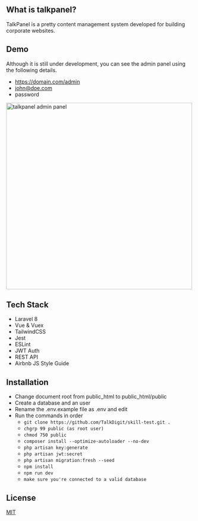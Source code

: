 ## What is talkpanel?
TalkPanel is a pretty content management system developed for building corporate websites.

## Demo
Although it is still under development, you can see the admin panel using the following details.

- https://domain.com/admin
- john@doe.com
- password

<img src="https://user-images.githubusercontent.com/8471647/120819300-55f0de00-c54b-11eb-80ae-dfe49c000eb6.png" width="500" alt="talkpanel admin panel">


## Tech Stack
- Laravel 8
- Vue & Vuex
- TailwindCSS
- Jest
- ESLint
- JWT Auth
- REST API
- Airbnb JS Style Guide

## Installation
- Change document root from public_html to public_html/public
- Create a database and an user
- Rename the .env.example file as .env and edit
- Run the commands in order
    - ```git clone https://github.com/TalkDigit/skill-test.git .```
    - ```chgrp 99 public (as root user)```
    - ```chmod 750 public```
    - ```composer install --optimize-autoloader --no-dev```
    - ```php artisan key:generate```
    - ```php artisan jwt:secret```
    - ```php artisan migration:fresh --seed```
    - ```npm install```
    - ```npm run dev```
    - ```make sure you're connected to a valid database```


## License
[MIT](https://choosealicense.com/licenses/mit/)

